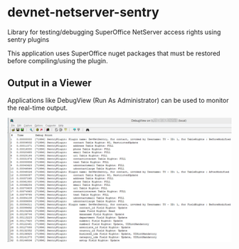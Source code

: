# devnet-netserver-sentry
Library for testing/debugging SuperOffice NetServer access rights using sentry plugins

This application uses SuperOffice nuget packages that must be restored before compiling/using the plugin.

## Output in a Viewer

Applications like DebugView (Run As Administrator) can be used to monitor the real-time output.

![Output](./assets/images/DebugViewOutput.PNG)